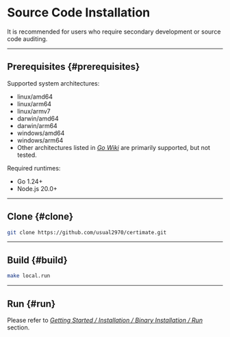 ﻿# Source Code Installation

It is recommended for users who require secondary development or source code auditing.

---

## Prerequisites {#prerequisites}

Supported system architectures:

- linux/amd64
- linux/arm64
- linux/armv7
- darwin/amd64
- darwin/arm64
- windows/amd64
- windows/arm64
- Other architectures listed in [_Go Wiki_](https://go.dev/wiki/MinimumRequirements) are primarily​​ supported, but not tested.

Required runtimes:

- Go 1.24+
- Node.js 20.0+

---

## Clone {#clone}

```bash
git clone https://github.com/usual2970/certimate.git
```

---

## Build {#build}

```bash
make local.run
```

---

## Run {#run}

Please refer to _[Getting Started / Installation / Binary Installation / Run](/docs/getting-started/installation/binary#run)_ section.
